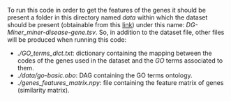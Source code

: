 To run this code in order to get the features of the genes it should be present a folder in this directory named *data* within which the dataset should be present (obtainable from this [link](https://snap.stanford.edu/biodata/datasets/10020/10020-DG-Miner.html)) under this name: *DG-Miner_miner-disease-gene.tsv*. So, in addition to the dataset file, other files will be produced when running this code:

* *./GO_terms_dict.txt*: dictionary containing the mapping between the codes of the genes used in the dataset and the *GO* terms associated to them.
* *./data/go-basic.obo*: DAG containing the GO terms ontology.
* *./genes_features_matrix.npy*: file containing the feature matrix of genes (similarity matrix).

